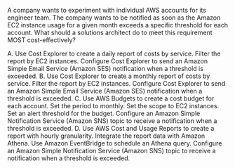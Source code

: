 A company wants to experiment with individual AWS accounts for its engineer team. The company wants to be notified as soon as the Amazon EC2 instance usage for a given month exceeds a specific threshold for each account. What should a solutions architect do to meet this requirement MOST cost-effectively? 

A. Use Cost Explorer to create a daily report of costs by service. Filter the report by EC2 instances. Configure Cost Explorer to send an Amazon Simple Email Service (Amazon SES) notification when a threshold is exceeded. 
B. Use Cost Explorer to create a monthly report of costs by service. Filter the report by EC2 instances. Configure Cost Explorer to send an Amazon Simple Email Service (Amazon SES) notification when a threshold is exceeded. 
C. Use AWS Budgets to create a cost budget for each account. Set the period to monthly. Set the scope to EC2 instances. Set an alert threshold for the budget. Configure an Amazon Simple Notification Service (Amazon SNS) topic to receive a notification when a threshold is exceeded. 
D. Use AWS Cost and Usage Reports to create a report with hourly granularity. Integrate the report data with Amazon Athena. Use Amazon EventBridge to schedule an Athena query. Configure an Amazon Simple Notification Service (Amazon SNS) topic to receive a notification when a threshold is exceeded.
